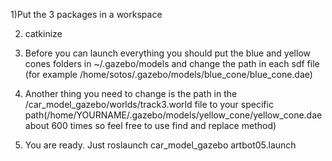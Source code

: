 1)Put the 3 packages in a workspace

2) catkinize 
3) Before you can launch everything you should put the blue and yellow cones folders in  ~/.gazebo/models and change the path in each sdf file (for example /home/sotos/.gazebo/models/blue_cone/blue_cone.dae)

4) Another thing you need to change is the path in the /car_model_gazebo/worlds/track3.world file to your specific path(/home/YOURNAME/.gazebo/models/yellow_cone/yellow_cone.dae about 600 times so feel free to use find and replace method)

5) You are ready. Just roslaunch car_model_gazebo artbot05.launch


